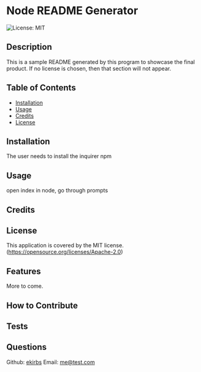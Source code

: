 # Node README Generator
  
  ![License: MIT](https://img.shields.io/badge/License-MIT-blue.svg)

  ## Description
  
  This is a sample README generated by this program to showcase the final product.  If no license is chosen, then that section will not appear.
  
  ## Table of Contents

  - [Installation](#installation)
  - [Usage](#usage)
  - [Credits](#credits)
  - [License](#license)
  
  ## Installation
  
  The user needs to install the inquirer npm
  
  ## Usage
  
  open index in node, go through prompts
  
  
  ## Credits
  
  
  
  ## License

  This application is covered by the MIT license.
  (https://opensource.org/licenses/Apache-2.0)
  
  ## Features
  
  More to come.
  
  ## How to Contribute
  
  
  
  ## Tests
  
  
  
  ## Questions
  
  Github: [ekirbs](https://github.com/ekirbs)
  Email: [me@test.com](mailto:user@example.com)